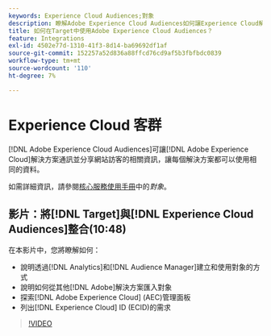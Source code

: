 ```yaml
---
keywords: Experience Cloud Audiences;對象
description: 瞭解Adobe Experience Cloud Audiences如何讓Experience Cloud解決方案與其他Adobe解決方案通訊及分享網站訪客的相關資訊。
title: 如何在Target中使用Adobe Experience Cloud Audiences？
feature: Integrations
exl-id: 4502e77d-1310-41f3-8d14-ba69692df1af
source-git-commit: 152257a52d836a88ffcd76cd9af5b3fbfbdc0839
workflow-type: tm+mt
source-wordcount: '110'
ht-degree: 7%

---
```


# Experience Cloud 客群

[!DNL Adobe Experience Cloud Audiences]可讓[!DNL Adobe Experience Cloud]解決方案通訊並分享網站訪客的相關資訊，讓每個解決方案都可以使用相同的資料。

如需詳細資訊，請參閱[核心服務使用手冊](https://experienceleague.adobe.com/docs/core-services/interface/audiences/audience-library.html??lang=zh-Hant)中的&#x200B;*對象*。

## 影片：將[!DNL Target]與[!DNL Experience Cloud Audiences]整合(10:48)

在本影片中，您將瞭解如何：

* 說明透過[!DNL Analytics]和[!DNL Audience Manager]建立和使用對象的方式
* 說明如何從其他[!DNL Adobe]解決方案匯入對象
* 探索[!DNL Adobe Experience Cloud] (AEC)管理面板
* 列出[!DNL Experience Cloud] ID (ECID)的需求

>[!VIDEO](https://video.tv.adobe.com/v/35152)
